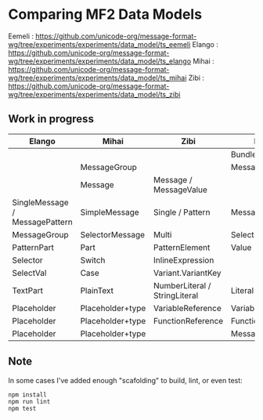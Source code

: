 # Comparing MF2 Data Models

Eemeli : https://github.com/unicode-org/message-format-wg/tree/experiments/experiments/data_model/ts_eemeli
Elango : https://github.com/unicode-org/message-format-wg/tree/experiments/experiments/data_model/ts_elango
Mihai  : https://github.com/unicode-org/message-format-wg/tree/experiments/experiments/data_model/ts_mihai
Zibi   : https://github.com/unicode-org/message-format-wg/tree/experiments/experiments/data_model/ts_zibi

## Work in progress

| Elango                         | Mihai            | Zibi                          | Eemeli            |
| ------------------------------ | ---------------- | ----------------------------- | ----------------- |
|                                |                  |                               | Bundle            |
|                                | MessageGroup     |                               | MessageSet        |
|                                | Message          | Message / MessageValue        |                   |
| SingleMessage / MessagePattern | SimpleMessage    | Single / Pattern              | Message           |
| MessageGroup                   | SelectorMessage  | Multi                         | Select            |
| PatternPart                    | Part             | PatternElement                | Value             |
| Selector                       | Switch           | InlineExpression              |                   |
| SelectVal                      | Case             | Variant.VariantKey            |                   |
| TextPart                       | PlainText        | NumberLiteral / StringLiteral | Literal           |
| Placeholder                    | Placeholder+type | VariableReference             | VariableReference |
| Placeholder                    | Placeholder+type | FunctionReference             | FunctionReference |
| Placeholder                    | Placeholder+type |                               | MessageReference  |

## Note

In some cases I've added enough "scafolding" to build, lint, or even test:
```
npm install
npm run lint
npm test
```
